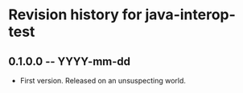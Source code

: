 # Revision history for java-interop-test

## 0.1.0.0  -- YYYY-mm-dd

* First version. Released on an unsuspecting world.

